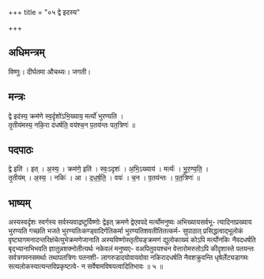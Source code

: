 +++
title = "०५ द्वे इदस्य"

+++
## अधिमन्त्रम्
विष्णुः। दीर्घतमा औचथ्यः। जगती।

## मन्त्रः
द्वे इद॑स्य॒ क्रम॑णे स्व॒र्दृशो॑ऽभि॒ख्याय॒ मर्त्यो॑ भुरण्यति ।  
तृ॒तीय॑मस्य॒ नकि॒रा द॑धर्षति॒ वय॑श्च॒न प॒तय॑न्तः पत॒त्रिणः॑ ॥

## पदपाठः
द्वे इति॑ । इत् । अ॒स्य॒ । क्रम॑णे॒ इति॑ । स्वः॒ऽदृशः॑ । अ॒भि॒ऽख्याय॑ । मर्त्यः॑ । भु॒र॒ण्य॒ति॒ ।  
तृ॒तीय॑म् । अ॒स्य॒ । नकिः॑ । आ । द॒ध॒र्ष॒ति॒ । वयः॑ । च॒न । प॒तय॑न्तः । प॒त॒त्रिणः॑ ॥

## भाष्यम्
अस्यस्वर्दृशः स्वर्गस्य सर्वस्यवाद्रष्टुर्विष्णोः द्वेइत् क्रमणे द्वेएवपदे मर्त्योमनुष्यः अभिख्यायसर्वभू- त्यादिनाप्रख्याय भुरण्यति गच्छति भजते भुरण्यतिःकण्ड्वादिर्गतिकर्मा भुरण्यतिशवतीतितत्कर्म- सुपाठात् प्रसिद्धत्वाद्भूलोकं वृष्ट्यागमनादन्तरिक्षंचेत्युभेक्रमणेजानाति अस्यविष्णोस्तृतीयङ्क्रमणं द्युलोकाख्यं कोऽपि मर्त्योनकिः नैवदधर्षति बृद्भ्यानाभिभवति ज्ञातुन्नशक्नोतीत्यर्थः नकेवलं मनुष्यए- वअपितुवयश्चन वेत्तारोमरुतोऽपि कीदृशास्ते पतयन्तः सर्वत्रगमनसमर्थाः तथापतत्रिणः पतनशी- लागरुडादयोवायवोवा नकिरादधर्षति नैवशक्रुवन्ति धृषेर्लेट्यडागमः सत्यलोकस्यात्यन्तविप्रकृष्टत्वे- न सर्वेषामविषयत्वादितिभावः ॥ ५ ॥